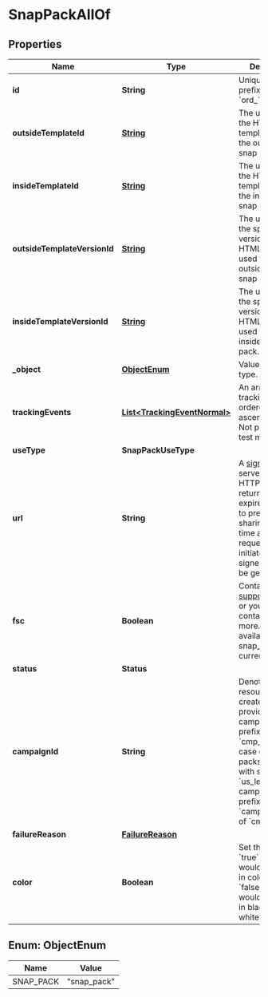

# SnapPackAllOf


## Properties

| Name | Type | Description | Notes |
|------------ | ------------- | ------------- | -------------|
|**id** | **String** | Unique identifier prefixed with &#x60;ord_&#x60;. |  |
|**outsideTemplateId** | [**String**](String.md) | The unique ID of the HTML template used for the outside of the snap pack. |  [optional] |
|**insideTemplateId** | [**String**](String.md) | The unique ID of the HTML template used for the inside of the snap pack. |  [optional] |
|**outsideTemplateVersionId** | [**String**](String.md) | The unique ID of the specific version of the HTML template used for the outside of the snap pack. |  [optional] |
|**insideTemplateVersionId** | [**String**](String.md) | The unique ID of the specific version of the HTML template used for the inside of the snap pack. |  [optional] |
|**_object** | [**ObjectEnum**](#ObjectEnum) | Value is resource type. |  [optional] |
|**trackingEvents** | [**List&lt;TrackingEventNormal&gt;**](TrackingEventNormal.md) | An array of tracking events ordered by ascending &#x60;time&#x60;. Not populated in test mode. |  [optional] |
|**useType** | **SnapPackUseType** |  |  |
|**url** | **String** | A [signed link](#section/Asset-URLs) served over HTTPS. The link returned will expire in 30 days to prevent mis-sharing. Each time a GET request is initiated, a new signed URL will be generated. |  |
|**fsc** | **Boolean** | Contact support@lob.com or your account contact to learn more. Not available for snap_pack currently. |  [optional] |
|**status** | **Status** |  |  [optional] |
|**campaignId** | **String** | Denotes resources created by the provided campaign id, prefixed with &#x60;cmp_&#x60;. In the case of snap packs and letters with size &#x60;us_legal&#x60;, the campaign id is prefixed with &#x60;camp_&#x60; instead of &#x60;cmp_&#x60;. |  [optional] |
|**failureReason** | [**FailureReason**](FailureReason.md) |  |  [optional] |
|**color** | **Boolean** | Set this key to &#x60;true&#x60; if you would like to print in color. Set to &#x60;false&#x60; if you would like to print in black and white. |  [optional] |



## Enum: ObjectEnum

| Name | Value |
|---- | -----|
| SNAP_PACK | &quot;snap_pack&quot; |



